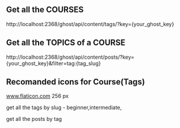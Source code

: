 ## Get all the COURSES

http://localhost:2368/ghost/api/content/tags/?key={your_ghost_key}

## Get all the TOPICS of a COURSE

http://localhost:2368/ghost/api/content/posts/?key={your_ghost_key}&filter=tag:{tag_slug}

## Recomanded icons for Course(Tags)

www.flaticon.com
256 px

get all the tags by slug - beginner,intermediate,

get all the posts by tag
